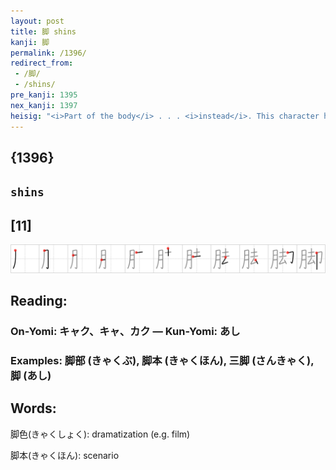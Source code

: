 ```yaml
---
layout: post
title: 脚 shins
kanji: 脚
permalink: /1396/
redirect_from:
 - /脚/
 - /shins/
pre_kanji: 1395
nex_kanji: 1397
heisig: "<i>Part of the body</i> . . . <i>instead</i>. This character has more or less the same meaning as that for <i>leg</i> learned back in frame 1372. It can also indicate the part of the legs from the <b>shins</b> down, which explains the choice of the key word."
---
```


## {1396}

## `shins`

## [11]

<div class="stroke"><img src="../images/E8849A.png" /></div>

## Reading:

### On-Yomi: キャク、キャ、カク &mdash; Kun-Yomi: あし

### Examples: 脚部 (きゃくぶ), 脚本 (きゃくほん), 三脚 (さんきゃく), 脚 (あし)

## Words:

脚色(きゃくしょく): dramatization (e.g. film)

脚本(きゃくほん): scenario
